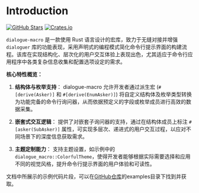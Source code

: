 # Introduction

[![GitHub Stars](https://img.shields.io/github/stars/yexiyue/dialogue-macro?style=flat-square)](https://github.com/yexiyue/dialogue-macro) [![Crates.io](https://img.shields.io/crates/v/dialogue-macro?style=flat-square)](https://crates.io/crates/dialogue-macro)

`dialogue-macro` 是一款使用 Rust 语言设计的宏库，致力于无缝对接并增强 `dialoguer` 库的功能表现，采用声明式的编程模式简化命令行提示界面的构建流程。该库在实现结构化、层次化的用户交互体验上表现出色，尤其适应于命令行应用程序中各类复杂信息收集和配置选项设定的需求。

**核心特性概览：**

1. **结构体与枚举支持**：
   dialogue-macro 允许开发者通过派生宏 (`#[derive(Asker)]` 和 `#[derive(EnumAsker)]`) 将自定义结构体及枚举类型转换为功能完备的命令行询问器，从而依据预定义的字段或枚举成员进行高效的数据采集。

2. **嵌套式交互逻辑**：
   提供了对嵌套子询问器的支持，通过在结构体成员上标注 `#[asker(SubAsker)]` 属性，可实现多层次、递进式的用户交互过程，以应对不同场景下的深度信息获取需求。

3. **主题定制能力**：
   支持主题设置，如示例中的 `dialogue_macro::ColorfulTheme`，使得开发者能够根据实际需要选择和应用不同的视觉风格，提升命令行提示界面的用户体验和可读性。



文档中所展示的示例代码片段，可以在[GitHub仓库](https://github.com/yexiyue/dialogue-macro)的examples目录下找到并获取。

